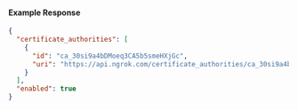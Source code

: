 <!-- Code generated for API Clients. DO NOT EDIT. -->

#### Example Response

```json
{
  "certificate_authorities": [
    {
      "id": "ca_30si9a4bDMoeq3CA5b5smeHXjGc",
      "uri": "https://api.ngrok.com/certificate_authorities/ca_30si9a4bDMoeq3CA5b5smeHXjGc"
    }
  ],
  "enabled": true
}
```
